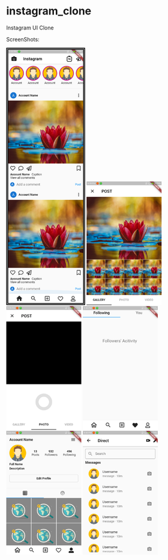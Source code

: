 # instagram_clone
Instagram UI Clone

ScreenShots:

<img style="border:5px double black;" src="https://github.com/jagrut-18/instagram_clone/blob/master/screenshots/Screenshot_1.png" width="200">
<img src="https://github.com/jagrut-18/instagram_clone/blob/master/screenshots/Screenshot_2.png" width="200">
<img src="https://github.com/jagrut-18/instagram_clone/blob/master/screenshots/Screenshot_3.png" width="200">
<img src="https://github.com/jagrut-18/instagram_clone/blob/master/screenshots/Screenshot_4.png" width="200">
<img src="https://github.com/jagrut-18/instagram_clone/blob/master/screenshots/Screenshot_5.png" width="200">
<img src="https://github.com/jagrut-18/instagram_clone/blob/master/screenshots/Screenshot_6.png" width="200">
